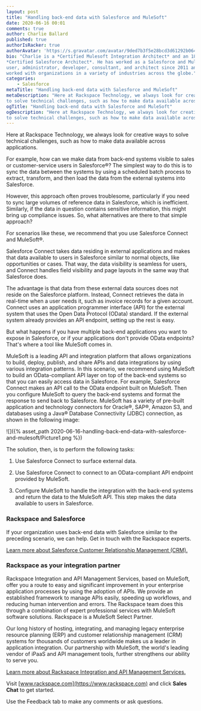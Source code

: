 ```yaml
---
layout: post
title: "Handling back-end data with Salesforce and MuleSoft"
date: 2020-06-16 00:01
comments: true
author: Charlie Ballard
published: true
authorIsRacker: true
authorAvatar: 'https://s.gravatar.com/avatar/9ded7b3f5e28bcd3d61292b06475a631'
bio: "Charlie is a *Certified Mulesoft Integration Architect* and an 18-times
*Certified Salesforce Architect*. He has worked as a Salesforce and Mulesoft end
user, administrator, developer, consultant, and architect since 2011 and has
worked with organizations in a variety of industries across the globe."
categories:
    - Salesforce
metaTitle: "Handling back-end data with Salesforce and MuleSoft"
metaDescription: "Here at Rackspace Technology, we always look for creative ways
to solve technical challenges, such as how to make data available across applications."
ogTitle: "Handling back-end data with Salesforce and MuleSoft"
ogDescription: "Here at Rackspace Technology, we always look for creative ways
to solve technical challenges, such as how to make data available across applications."
---
```


Here at Rackspace Technology, we always look for creative ways to solve technical
challenges, such as how to make data available across applications.

<!-- more -->

For example, how can we make data from back-end systems visible to sales or
customer-service users in Salesforce&reg;? The simplest way to do this is to sync the
data between the systems by using a scheduled batch process to extract, transform,
and then load the data from the external systems into Salesforce.

However, this approach often proves troublesome, particularly if you need to sync
large volumes of reference data in Salesforce, which is inefficient. Similarly,
if the data in question contains sensitive information, this might bring up
compliance issues. So, what alternatives are there to that simple approach?

For scenarios like these, we recommend that you use Salesforce Connect and
MuleSoft&reg;.

Salesforce Connect takes data residing in external applications and makes that
data available to users in Salesforce similar to normal objects, like
opportunities or cases. That way, the data visibility is seamless for users,
and Connect handles field visibility and page layouts in the same way that
Salesforce does.

The advantage is that data from these external data sources does not reside on
the Salesforce platform. Instead, Connect retrieves the data in real-time when
a user needs it, such as invoice records for a given account. Connect uses an
application programmer interface (API) for the external system that uses the
Open Data Protocol (OData) standard. If the external system already provides an
API endpoint, setting up the rest is easy.

But what happens if you have multiple back-end applications you want to expose
in Salesforce, or if your applications don't provide OData endpoints? That's
where a tool like MuleSoft comes in.

MuleSoft is a leading API and integration platform that allows organizations to
build, deploy, publish, and share APIs and data integrations by using various
integration patterns. In this scenario, we recommend using MuleSoft to build an
OData-compliant API layer on top of the back-end systems so that you can easily
access data in Salesforce. For example, Salesforce Connect makes an API call to
the OData endpoint built on MuleSoft. Then you configure MuleSoft to query the
back-end systems and format the response to send back to Salesforce. MuleSoft
has a variety of pre-built application and technology connectors for Oracle&reg;,
SAP&reg;, Amazon S3, and databases using a Java&reg; Database Connectivity (JDBC)
connection, as shown in the following image:

![]({% asset_path 2020-06-16-handling-back-end-data-with-salesforce-and-mulesoft/Picture1.png %})

The solution, then, is to perform the following tasks:

1. Use Salesforce Connect to surface external data.

2. Use Salesforce Connect to connect to an OData-compliant API endpoint
   provided by MuleSoft.

3. Configure MuleSoft to handle the integration with the back-end systems and
   return the data to the MuleSoft API. This step makes the data available to
   users in Salesforce.

### Rackspace and Salesforce

If your organization uses back-end data with Salesforce similar to the preceding
scenario, we can help. Get in touch with the Rackspace experts.

<a class="cta teal" id="cta" href="https://www.rackspace.com/salesforce">Learn more about Salesforce Customer Relationship Management (CRM).</a>


### Rackspace as your integration partner

Rackspace Integration and API Management Services, based on MuleSoft, offer
you a route to easy and significant improvement in your enterprise application
processes by using the adoption of APIs. We provide an established framework to
manage APIs easily, speeding up workflows, and reducing human intervention and
errors. The Rackspace team does this through a combination of expert professional
services with MuleSoft software solutions. Rackspace is a MuleSoft Select Partner.

Our long history of hosting, integrating, and managing legacy enterprise resource
planning (ERP) and customer relationship management (CRM) systems for thousands
of customers worldwide makes us a leader in application integration. Our
partnership with MuleSoft, the world's leading vendor of iPaaS and API management
tools, further strengthens our ability to serve you.

<a class="cta purple" id="cta" href="https://www.rackspace.com/mulesoft">Learn more about Rackspace Integration and API Management Services.</a>

Visit [www.rackspace.com](https://www.rackspace.com) and click **Sales Chat**
to get started.

Use the Feedback tab to make any comments or ask questions.
